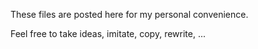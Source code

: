 These files are posted here for my personal convenience.

Feel free to take ideas, imitate, copy, rewrite, ... 


